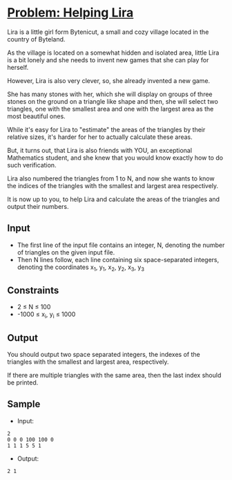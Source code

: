 # [Problem: Helping Lira](https://www.codechef.com/problems/HELPLIRA)

Lira is a little girl form Bytenicut, a small and cozy village located in the country of Byteland.

 As the village is located on a somewhat hidden and isolated area, little Lira is a bit lonely and she needs to invent new games that she can play for herself.

However, Lira is also very clever, so, she already invented a new game.

She has many stones with her, which she will display on groups of three stones on the ground on a triangle like shape and then, she will select two triangles, one with the smallest area and one with the largest area as the most beautiful ones.

While it's easy for Lira to "estimate" the areas of the triangles by their relative sizes, it's harder for her to actually calculate these areas.

But, it turns out, that Lira is also friends with YOU, an exceptional Mathematics student, and she knew that you would know exactly how to do such verification.

Lira also numbered the triangles from 1 to N, and now she wants to know the indices of the triangles with the smallest and largest area respectively.

It is now up to you, to help Lira and calculate the areas of the triangles and output their numbers. 

## Input

- The first line of the input file contains an integer, N, denoting the number of triangles on the given input file.
- Then N lines follow, each line containing six space-separated integers, denoting the coordinates x<sub>1</sub>, y<sub>1</sub>, x<sub>2</sub>, y<sub>2</sub>, x<sub>3</sub>, y<sub>3</sub>

## Constraints

- 2 ≤ N ≤ 100
- -1000 ≤ x<sub>i</sub>, y<sub>i</sub> ≤ 1000

## Output

You should output two space separated integers, the indexes of the triangles with the smallest and largest area, respectively.

If there are multiple triangles with the same area, then the last index should be printed.

## Sample

- Input:
```
2
0 0 0 100 100 0
1 1 1 5 5 1
```

- Output:
```
2 1
```

